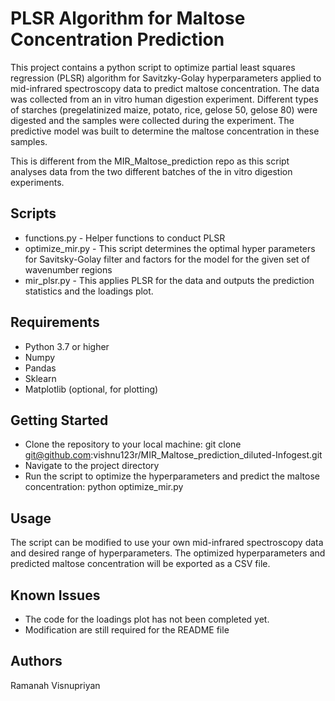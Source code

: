 # PLSR Algorithm for Maltose Concentration Prediction
This project contains a python script to optimize partial least squares regression (PLSR) algorithm for Savitzky-Golay hyperparameters applied to mid-infrared spectroscopy data to predict maltose concentration. The data was collected from an in vitro human digestion experiment. Different types of starches (pregelatinized maize, potato, rice, gelose 50, gelose 80) were digested and the samples were collected during the experiment. The predictive model was built to determine the maltose concentration in these samples. 

This is different from the MIR_Maltose_prediction repo as this script analyses data from the two different batches of the in vitro digestion experiments. 

## Scripts
- functions.py - Helper functions to conduct PLSR
- optimize_mir.py - This script determines the optimal hyper parameters for Savitsky-Golay filter and factors for the model for the given set of wavenumber regions
- mir_plsr.py - This applies PLSR for the data and outputs the prediction statistics and the loadings plot. 


## Requirements
- Python 3.7 or higher
- Numpy
- Pandas
- Sklearn
- Matplotlib (optional, for plotting)

## Getting Started
- Clone the repository to your local machine: git clone git@github.com:vishnu123r/MIR_Maltose_prediction_diluted-Infogest.git
- Navigate to the project directory
- Run the script to optimize the hyperparameters and predict the maltose concentration: python optimize_mir.py


## Usage
The script can be modified to use your own mid-infrared spectroscopy data and desired range of hyperparameters. The optimized hyperparameters and predicted maltose concentration will be exported as a CSV file.

## Known Issues
- The code for the loadings plot has not been completed yet. 
- Modification are still required for the README file

## Authors
Ramanah Visnupriyan
